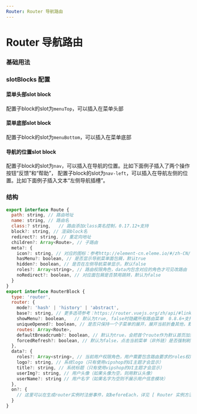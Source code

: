 ```yaml
---
Router: Router 导航路由
---
```

# Router 导航路由

### 基础用法

<ClientOnly>
<block-router-demo blockName="defaultRouter" onlineDemo="https://codepen.io/w3cmark/pen/mdbLaaw"/>
</ClientOnly>

### slotBlocks 配置

#### 菜单头部slot block

配置子block的slot为`menuTop`，可以插入在菜单头部

<ClientOnly>
<block-router-demo blockName="menuTopRouter" onlineDemo="https://codepen.io/w3cmark/pen/rNBvooE"/>
</ClientOnly>

#### 菜单底部slot block

配置子block的slot为`menuBottom`，可以插入在菜单底部

<ClientOnly>
<block-router-demo blockName="menuBottomRouter" onlineDemo="https://codepen.io/w3cmark/pen/mdbLavw"/>
</ClientOnly>

#### 导航的位置slot block

配置子block的slot为`nav`，可以插入在导航的位置。比如下面例子插入了两个操作按钮“反馈”和“帮助”，
配置子block的slot为`nav-left`，可以插入在导航左侧的位置。比如下面例子插入文本“左侧导航插槽”。

<ClientOnly>
<block-router-demo blockName="navRouter" onlineDemo="https://codepen.io/w3cmark/pen/KKPRbJr"/>
</ClientOnly>



### 结构

```js
export interface Route {
  path: string, // 路由地址
  name: string, // 路由名
  class:? string,   // 路由添加class类名控制，0.17.12+支持
  block?: string, // 渲染block名
  redirect?: string, // 重定向地址
  children?: Array<Route>, // 子路由
  meta?: {
    icon?: string, // 对应的图标：参考http://element-cn.eleme.io/#/zh-CN/component/icon，如 'info' 对应 'el-icon-info'
    hasMenu?: boolean, // 是否显示导航菜单面包屑，默认true
    hidden?: boolean, // 是否在左侧导航菜单显示，默认false
    roles?: Array<string>, // 路由权限角色，data内包含对应的角色才可见改路由
    noRedirect?: boolean, // 对应面包屑是否禁用跳转，默认为false
  }
}
export interface RouterBlock {
  type: 'router',
  router: {
    mode?: 'hash' | 'history' | 'abstract',
    base?: string, // 更多选项参考：https://router.vuejs.org/zh/api/#linkexactactiveclass
    showMenu?: boolean,   // 默认为true, false时隐藏所有路由菜单  0.8.6+支持
    uniqueOpened?: boolean, // 是否只保持一个子菜单的展开，展开当前折叠其他，默认为false 0.17.12+支持
    routes: Array<Route>,
    defaultBreadcrumb?: boolean, // 默认为true，会把首个route作为默认首页加到所有面包屑，设置为false禁用此行为， 0.7.5+支持
    forcedRefresh?: boolean, // 默认为false，点击当前菜单（非外链）是否强制刷新渲染，0.15.12+支持
  },
  data?: {
    roles?: Array<string>, // 当前用户权限角色，用户需要包含路由要求的roles权限才能看到对应菜单
    logo?: string, // 系统logo（只有使用vipshop的UI主题才会显示）
    title?: string, // 系统标题（只有使用vipshop的UI主题才会显示）
    userImg?: string, // 用户头像（如果头像为空，则用默认头像）
    userName?: string // 用户名字（如果名字为空则不展示用户信息模块）
  },
  on?: {
    // 这里可以在生成router实例时注册事件，如beforeEach，详见 [ Router 实例方法 ](https://router.vuejs.org/zh/api/#router-%E5%AE%9E%E4%BE%8B%E6%96%B9%E6%B3%95)
  }
}
```
